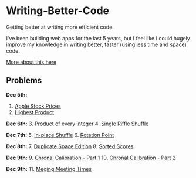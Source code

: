 # Writing-Better-Code
Getting better at writing more efficient code. 

I've been building web apps for the last 5 years, but I feel like I could hugely improve my knowledge in writing better, faster (using less time and space) code. 

[More about this here](https://dev.to/arjunrajkumar/writing-more-efficient-code-1imb)


## Problems

__Dec 5th:__ 
1. [Apple Stock Prices](https://github.com/arjunrajkumar/Writing-Better-Code/blob/master/apple_stock_prices.rb)
2. [Highest Product](https://github.com/arjunrajkumar/Writing-Better-Code/blob/master/highest_product.rb)

__Dec 6th:__ 
3. [Product of every integer](https://github.com/arjunrajkumar/Writing-Better-Code/blob/master/product.rb)
4. [Single Riffle Shuffle](https://github.com/arjunrajkumar/Writing-Better-Code/blob/master/single_riffle_shuffle.rb)

__Dec 7th:__ 
5. [In-place Shuffle](https://github.com/arjunrajkumar/Writing-Better-Code/blob/master/inplace_shuffle.rb)
6. [Rotation Point](https://github.com/arjunrajkumar/Writing-Better-Code/blob/master/rotation_point.rb)

__Dec 8th:__ 
7. [Duplicate Space Edition](https://github.com/arjunrajkumar/Writing-Better-Code/blob/master/space_edition.rb)
8. [Sorted Scores](https://github.com/arjunrajkumar/Writing-Better-Code/blob/master/sorted_scored.rb)

__Dec 9th:__ 
9. [Chronal Calibration - Part 1](https://github.com/arjunrajkumar/Writing-Better-Code/blob/master/chronal_calibration.rb)
10. [Chronal Calibration - Part 2](https://github.com/arjunrajkumar/Writing-Better-Code/blob/master/chronal_calibration.rb)

__Dec 9th:__ 
11. [Meging Meeting Times](https://github.com/arjunrajkumar/Writing-Better-Code/blob/master/meeting_times.rb)


